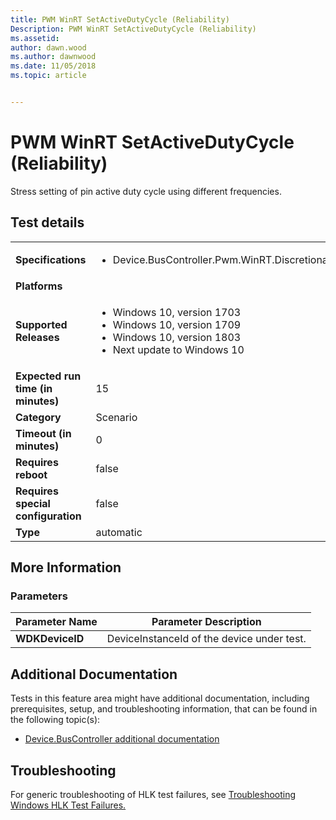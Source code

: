 ```yaml
---
title: PWM WinRT SetActiveDutyCycle (Reliability)
Description: PWM WinRT SetActiveDutyCycle (Reliability)
ms.assetid: 
author: dawn.wood
ms.author: dawnwood
ms.date: 11/05/2018
ms.topic: article


---
```


# PWM WinRT SetActiveDutyCycle (Reliability)

Stress setting of pin active duty cycle using different frequencies.

## Test details

|||
|---|---|
| **Specifications**  | <ul><li>Device.BusController.Pwm.WinRT.Discretional</li></ul> |  
| **Platforms**   | <ul></ul> |
| **Supported Releases** | <ul><li>Windows 10, version 1703</li><li>Windows 10, version 1709</li><li>Windows 10, version 1803</li><li>Next update to Windows 10</li></ul> |
|**Expected run time (in minutes)**| 15 |
|**Category**| Scenario |
|**Timeout (in minutes)**| 0 |
|**Requires reboot**| false |
|**Requires special configuration**| false |
|**Type**| automatic |

## More Information
### Parameters

| Parameter Name | Parameter Description |
| --- | --- |
| **WDKDeviceID** | DeviceInstanceId of the device under test. |



## Additional Documentation
Tests in this feature area might have additional documentation, including prerequisites, setup, and troubleshooting information, that can be found in the following topic(s): <ul><li>[Device.BusController additional documentation](https:///docs.microsoft.com/en-us/windows-hardware/test/hlk/testref/device-buscontroller-additional-documentation.md)</li></ul>

## Troubleshooting
For generic troubleshooting of HLK test failures, see [Troubleshooting Windows HLK Test Failures.](https://docs.microsoft.com/en-us/windows-hardware/HLK/troubleshooting.html)